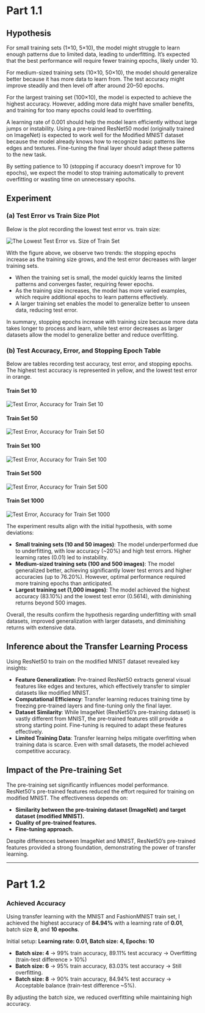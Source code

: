 # Part 1.1

## Hypothesis
For small training sets (1×10, 5×10), the model might struggle to learn enough patterns due to limited data, leading to underfitting. It’s expected that the best performance will require fewer training epochs, likely under 10.

For medium-sized training sets (10×10, 50×10), the model should generalize better because it has more data to learn from. The test accuracy might improve steadily and then level off after around 20–50 epochs.

For the largest training set (100×10), the model is expected to achieve the highest accuracy. However, adding more data might have smaller benefits, and training for too many epochs could lead to overfitting.

A learning rate of 0.001 should help the model learn efficiently without large jumps or instability. Using a pre-trained ResNet50 model (originally trained on ImageNet) is expected to work well for the Modified MNIST dataset because the model already knows how to recognize basic patterns like edges and textures. Fine-tuning the final layer should adapt these patterns to the new task.

By setting patience to 10 (stopping if accuracy doesn’t improve for 10 epochs), we expect the model to stop training automatically to prevent overfitting or wasting time on unnecessary epochs.

## Experiment

### (a) Test Error vs Train Size Plot
Below is the plot recording the lowest test error vs. train size:

![The Lowest Test Error vs. Size of Train Set](error_plot.png)

With the figure above, we observe two trends: the stopping epochs increase as the training size grows, and the test error decreases with larger training sets.

- When the training set is small, the model quickly learns the limited patterns and converges faster, requiring fewer epochs.
- As the training size increases, the model has more varied examples, which require additional epochs to learn patterns effectively.
- A larger training set enables the model to generalize better to unseen data, reducing test error.

In summary, stopping epochs increase with training size because more data takes longer to process and learn, while test error decreases as larger datasets allow the model to generalize better and reduce overfitting.

### (b) Test Accuracy, Error, and Stopping Epoch Table
Below are tables recording test accuracy, test error, and stopping epochs. The highest test accuracy is represented in yellow, and the lowest test error in orange.

#### Train Set 10
![Test Error, Accuracy for Train Set 10](table_10.png)

#### Train Set 50
![Test Error, Accuracy for Train Set 50](table_50.png)

#### Train Set 100
![Test Error, Accuracy for Train Set 100](table_100.png)

#### Train Set 500
![Test Error, Accuracy for Train Set 500](table_500.png)

#### Train Set 1000
![Test Error, Accuracy for Train Set 1000](table_1000.png)

The experiment results align with the initial hypothesis, with some deviations:
- **Small training sets (10 and 50 images)**: The model underperformed due to underfitting, with low accuracy (~20%) and high test errors. Higher learning rates (0.01) led to instability.
- **Medium-sized training sets (100 and 500 images)**: The model generalized better, achieving significantly lower test errors and higher accuracies (up to 76.20%). However, optimal performance required more training epochs than anticipated.
- **Largest training set (1,000 images)**: The model achieved the highest accuracy (83.10%) and the lowest test error (0.5614), with diminishing returns beyond 500 images.

Overall, the results confirm the hypothesis regarding underfitting with small datasets, improved generalization with larger datasets, and diminishing returns with extensive data.

## Inference about the Transfer Learning Process
Using ResNet50 to train on the modified MNIST dataset revealed key insights:

- **Feature Generalization**: Pre-trained ResNet50 extracts general visual features like edges and textures, which effectively transfer to simpler datasets like modified MNIST.
- **Computational Efficiency**: Transfer learning reduces training time by freezing pre-trained layers and fine-tuning only the final layer.
- **Dataset Similarity**: While ImageNet (ResNet50’s pre-training dataset) is vastly different from MNIST, the pre-trained features still provide a strong starting point. Fine-tuning is required to adapt these features effectively.
- **Limited Training Data**: Transfer learning helps mitigate overfitting when training data is scarce. Even with small datasets, the model achieved competitive accuracy.

## Impact of the Pre-training Set
The pre-training set significantly influences model performance. ResNet50's pre-trained features reduced the effort required for training on modified MNIST. The effectiveness depends on:
- **Similarity between the pre-training dataset (ImageNet) and target dataset (modified MNIST).**
- **Quality of pre-trained features.**
- **Fine-tuning approach.**

Despite differences between ImageNet and MNIST, ResNet50’s pre-trained features provided a strong foundation, demonstrating the power of transfer learning.

---

# Part 1.2

### Achieved Accuracy
Using transfer learning with the MNIST and FashionMNIST train set, I achieved the highest accuracy of **84.94%** with a learning rate of **0.01**, batch size **8**, and **10 epochs**.

Initial setup: **Learning rate: 0.01, Batch size: 4, Epochs: 10**
- **Batch size: 4** → 99% train accuracy, 89.11% test accuracy → Overfitting (train-test difference > 10%)
- **Batch size: 6** → 95% train accuracy, 83.03% test accuracy → Still overfitting.
- **Batch size: 8** → 90% train accuracy, 84.94% test accuracy → Acceptable balance (train-test difference ~5%).

By adjusting the batch size, we reduced overfitting while maintaining high accuracy.

